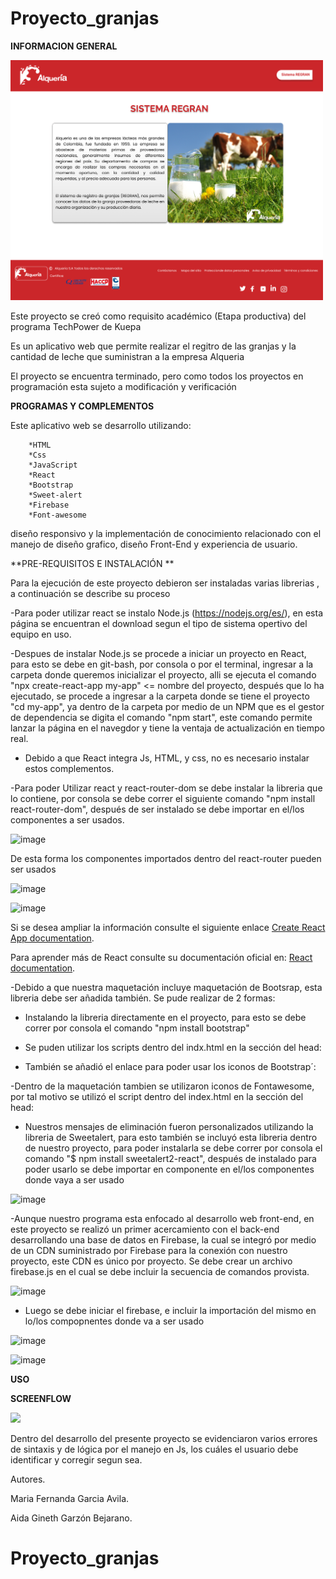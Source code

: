 
# Proyecto_granjas

**INFORMACION GENERAL**


<img src="Sistema regran.png"  width="500px"/>

Este proyecto se creó como requisito académico (Etapa productiva) del programa TechPower de Kuepa

Es un aplicativo web que permite realizar el regitro de las granjas y la cantidad de leche que suministran a la empresa Alqueria

El proyecto se encuentra terminado, pero como todos los proyectos en programación esta sujeto a modificación y verificación


**PROGRAMAS Y COMPLEMENTOS**


Este aplicativo web se desarrollo utilizando:

        *HTML
        *Css
        *JavaScript
        *React
        *Bootstrap
        *Sweet-alert
        *Firebase
        *Font-awesome
        
 diseño responsivo y la implementación de conocimiento relacionado con el manejo de diseño grafico, diseño Front-End y experiencia de usuario.
 
 
 
 **PRE-REQUISITOS E INSTALACIÓN **
 

Para la ejecución de este proyecto debieron ser instaladas varias librerias , a continuación se describe su proceso

-Para poder utilizar react se instalo Node.js (https://nodejs.org/es/), en esta página se encuentran el download segun el tipo de sistema opertivo del equipo en uso.

-Despues de instalar Node.js se procede a iniciar un proyecto en React, para esto se debe en git-bash, por consola o por el terminal, ingresar a la carpeta donde queremos inicializar el proyecto, alli se ejecuta el comando "npx create-react-app my-app" <= nombre del proyecto, después que lo ha ejecutado, se procede  a ingresar a la carpeta donde se tiene el proyecto "cd my-app", ya dentro de la carpeta por medio de un NPM que es el gestor de dependencia se digita el comando "npm start", este comando permite lanzar la página en el navegdor y tiene  la ventaja de actualización en tiempo real.

- Debido a que React integra Js, HTML, y css, no es necesario instalar  estos complementos.

-Para poder Utilizar react y react-router-dom se debe instalar la libreria que lo contiene, por consola se debe correr el siguiente comando "npm install react-router-dom", después de ser instalado se debe importar en el/los componentes a ser usados.

![image](https://user-images.githubusercontent.com/84721645/129361071-46db7e43-6420-4ccb-8d63-54c516d66ce9.png)

De esta forma los componentes importados dentro del react-router pueden ser usados 

![image](https://user-images.githubusercontent.com/84721645/129361350-0c83d9d2-6b43-4461-adf2-b4bf3c3b5c43.png)

![image](https://user-images.githubusercontent.com/84721645/129361420-8728801a-717f-4594-be1e-cebde6e7b495.png)

Si se desea ampliar la información consulte el siguiente enlace  [Create React App documentation](https://facebook.github.io/create-react-app/docs/getting-started).

Para aprender más de React consulte su documentación oficial en: [React documentation](https://reactjs.org/).


-Debido a que nuestra maquetación incluye maquetación de Bootsrap, esta libreria debe ser añadida también.  Se pude realizar de 2 formas:
  * Instalando la libreria directamente en el proyecto, para esto se debe correr por consola el comando "npm install bootstrap"
  * Se puden utilizar los scripts dentro del indx.html en la sección del head:
   
    <link href="https://cdn.jsdelivr.net/npm/bootstrap@5.0.1/dist/css/bootstrap.min.css" rel="stylesheet" integrity="sha384-    +0n0xVW2eSR5OomGNYDnhzAbDsOXxcvSN1TPprVMTNDbiYZCxYbOOl7+AMvyTG2x" crossorigin="anonymous">
    
    <script src="https://cdn.jsdelivr.net/npm/bootstrap@5.0.1/dist/js/bootstrap.bundle.min.js" integrity="sha384-gtEjrD/SeCtmISkJkNUaaKMoLD0//ElJ19smozuHV6z3Iehds+3Ulb9Bn9Plx0x4" crossorigin="anonymous"></script>
    
  * También se añadió el enlace para poder usar los iconos de Bootstrap´:
    <link rel="stylesheet" href="https://cdn.jsdelivr.net/npm/bootstrap-icons@1.5.0/font/bootstrap-icons.css">

-Dentro de la maquetación tambien se utilizaron iconos de Fontawesome, por tal motivo se utilizó el script dentro del index.html en la sección del head:

<script src="https://kit.fontawesome.com/614154dd3f.js" crossorigin="anonymous"></script>

- Nuestros mensajes de eliminación fueron personalizados utilizando la libreria de Sweetalert, para esto también se incluyó esta libreria dentro de nuestro proyecto,  para poder instalarla  se debe correr por consola el comando "$ npm install sweetalert2-react", después de instalado para poder usarlo se debe importar en componente en el/los componentes donde vaya a ser usado

![image](https://user-images.githubusercontent.com/84721645/129362713-099d65df-39e0-4648-86d7-21fe3bb12de3.png)


-Aunque nuestro programa esta enfocado al desarrollo web front-end, en este proyecto se realizó un primer acercamiento con el back-end desarrollando una base de datos en  Firebase, la cual se integró por medio de un CDN suministrado por Firebase para la conexión con nuestro proyecto,  este CDN es único por proyecto.  Se debe  crear un archivo firebase.js en el cual se debe incluir la secuencia de comandos provista.

![image](https://user-images.githubusercontent.com/84721645/129363783-a8b29cf8-7f26-43e8-bba1-0846030aedd2.png)

- Luego se debe iniciar el firebase, e incluir la importación del mismo en lo/los compopnentes donde va  a ser usado

![image](https://user-images.githubusercontent.com/84721645/129363988-3041752a-7b6b-455a-aa0a-c8445c702152.png)

![image](https://user-images.githubusercontent.com/84721645/129364121-10792397-36bc-42bb-b699-291629ff3093.png)


**USO**





**SCREENFLOW**


<img src="screenflow.png"  width="600px"/>







Dentro del desarrollo del presente proyecto se evidenciaron varios errores de sintaxis y de lógica por el manejo en Js, los cuáles el usuario debe identificar y corregir segun sea.
                     




Autores. 


Maria Fernanda Garcia Avila.

Aida Gineth Garzón Bejarano.








# Proyecto_granjas
